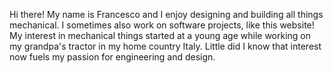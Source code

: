 Hi there! My name is Francesco and I enjoy designing and building all things mechanical. I sometimes also work on software projects, like this website! My interest in mechanical things started at a young age while working on my grandpa's tractor in my home country Italy. Little did I know that interest now fuels my passion for engineering and design.
